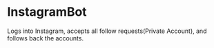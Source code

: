 # InstagramBot
Logs into Instagram, accepts all follow requests(Private Account), and follows back the accounts.
